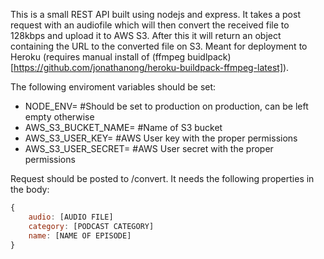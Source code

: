 This is a small REST API built using nodejs and express. It takes a post request with an audiofile which will then convert the received file to 128kbps and upload it to AWS S3. After this it will return an object containing the URL to the converted file on S3. Meant for deployment to Heroku (requires manual install of (ffmpeg buidlpack)[https://github.com/jonathanong/heroku-buildpack-ffmpeg-latest]).

The following enviroment variables should be set:

- NODE_ENV=  #Should be set to production on production, can be left empty otherwise
- AWS_S3_BUCKET_NAME=  #Name of S3 bucket
- AWS_S3_USER_KEY=  #AWS User key with the proper permissions
- AWS_S3_USER_SECRET=  #AWS User secret with the proper permissions

Request should be posted to /convert. It needs the following properties in the body:
```javascript
{
    audio: [AUDIO FILE]
    category: [PODCAST CATEGORY]
    name: [NAME OF EPISODE]
}
```
